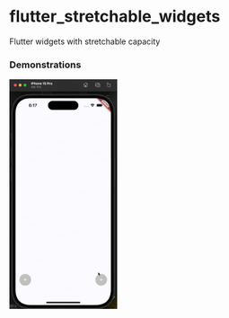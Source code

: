 # flutter_stretchable_widgets

Flutter widgets with stretchable capacity

### Demonstrations

<img src="https://raw.githubusercontent.com/isaacselement/flutter_stretchable_widgets/master/example/resources/gif/20240111-181735.gif" width="38%">
